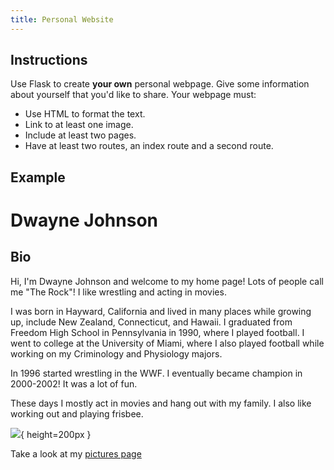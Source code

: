 ```yaml
---
title: Personal Website
---
```


## Instructions

Use Flask to create __your own__ personal webpage. Give some information about yourself that you'd like to share. Your webpage must:

- Use HTML to format the text.
- Link to at least one image.
- Include at least two pages.
- Have at least two routes, an index route and a second route.

## Example

# Dwayne Johnson

## Bio

Hi, I'm Dwayne Johnson and welcome to my home page! Lots of people call me "The Rock"! I like wrestling and acting in movies.

I was born in Hayward, California and lived in many places while growing up, include New Zealand, Connecticut, and Hawaii. I graduated from Freedom High School in Pennsylvania in 1990, where I played football. I went to college at the University of Miami, where I also played football while working on my Criminology and Physiology majors.

In 1996 started wrestling in the WWF. I eventually became champion in 2000-2002! It was a lot of fun.

These days I mostly act in movies and hang out with my family. I also like working out and playing frisbee.

![](https://upload.wikimedia.org/wikipedia/commons/thumb/1/1f/Dwayne_Johnson_2014_%28cropped%29.jpg/220px-Dwayne_Johnson_2014_%28cropped%29.jpg){ height=200px }

Take a look at my [pictures page](/pictures)
